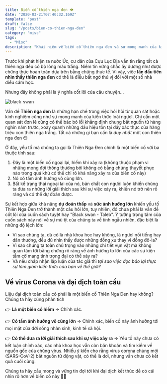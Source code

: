 ```yaml
---
title: Biến cố thiên nga đen 👁
date: "2020-03-21T07:40:32.169Z"
template: "post"
draft: false
slug: "/posts/bien-co-thien-nga-den"
category: "misc"
tags:
  - "Misc"
description: "Khái niệm về biến cố thiên nga đen và sự mong manh của kiến thức loài người..."
---
```


Trước khi phát hiện ra nước Úc, cư dân của Cựu Lục Địa vẫn tin rằng tất cả thiên nga đều có bộ lông màu trắng. Niềm tin vững chắc ấy dường như được chứng thực hoàn toàn dựa trên bằng chứng thực tế. Vì vậy, việc **lần đầu tiên nhìn thấy thiên nga đen** có thể là điều bất ngờ thú vị đối với một số nhà điểu cầm học. 

Nhưng đây không phải là ý nghĩa cốt lõi của câu chuyện...

![black-swan](/media/misc/black-swan.jpg)

Vấn đề **Thiên nga đen** là những hạn chế trong việc hỏi hỏi từ quan sát hoặc kinh nghiệm cũng như sự mong manh của kiến thức loài người. Chỉ cần một quan sát đơn lẻ cũng có thể bác bỏ lối khẳng định chung bắt nguồn từ hàng nghìn năm trước, xoay quanh những dấu hiệu tồn tại đầy xác thực của hàng triệu con thiên nga trắng. Tất cả những gì bạn cần là *duy nhất* một con thiên nga đen 😏

Ở đây, yếu tố mà chúng ta gọi là Thiên Nga Đen chính là một biến cố với ba thuộc tính sau:

1. Đây là một biến cố ngoại lại, hiếm khi xảy ra (không thuộc phạm vi những mong đợi thông thường bởi không có bằng chứng thuyết phục nào trong quá khứ có thể chỉ rõ khả năng xảy ra của biến cố này)
2. Nó có tầm ảnh hưởng vô cùng lớn.
3. Bất kể trạng thái ngoại lai của nó, bản chất con người luôn khiến chúng ta đưa ra những lời giải thích sau khi sự việc xảy ra, khiến nó trở nên rõ ràng và có thể dự đoán được.

Sự kết hợp giữa khả năng **dự đoán thấp** và **sức ảnh hưởng lớn** khiến yếu tố Thiên Nga Đen trở thành một câu hỏi lớn, tuy nhiên, đó chưa phải là vấn đề cốt lõi của cuốn sách tuyệt hay "Black swan - Taleb". Ý tưởng trọng tâm của cuốn sách này nói về sự mù tịt của chúng ta về tính ngẫu nhiên, đặc biệt là những độ lệch lớn:

- Vì sao chúng ta, dù có là nhà khoa học hay không, là người nổi tiếng hay dân thường, đều đủ nhìn thấy được những đồng xu thay vì đồng đô-la?
- Vì sao chúng ta toàn chú trọng vào những chi tiết vụn vặt mà không quan tâm tới bằng chứng rõ ràng về ảnh hưởng to lớn của các sự kiện tầm cỡ mang tính trọng đại có thể xảy ra?
- Và nếu chấp nhận lập luận của tác giả thì *tại sao việc đọc báo lại thực sự làm giảm kiến thức của bạn về thế giới?*

## Về virus Corona và đại dịch toàn cầu

Liệu đại dịch toàn cầu có phải là một biến cố Thiên Nga Đen hay không? Chúng ta hãy cùng phân tích

👉 **Là một biến cố hiếm** => Chính xác.

👉 **Có tầm ảnh hưởng vô cùng lớn** => Chính xác, biến cố này ảnh hưởng tới mọi mặt của đời sống nhân sinh, kinh tế xã hội.

👉 **Có thể đưa ra lời giải thích sau khi sự việc xảy ra** => Yếu tố này chưa có kết luận chính xác, các nhà khoa học vẫn còn băn khoăn và tìm kiếm về nguồn gốc của chủng virus. Nhiều ý kiến cho rằng virus corona chủng mới (SARS-CoV-2) bắt nguồn từ động vật, có thể là dơi, nhưng vẫn chưa có kết quả cuối cùng.

Chúng ta hãy cầu mong và vững tin đợi tới khi đại dịch kết thúc để có cái nhìn rõ hơn về biến cố này 🙏🏻
